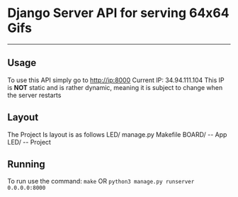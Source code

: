 # Django Server API for serving 64x64 Gifs
---
## Usage
To use this API simply go to [http://ip:8000](http://34.94.111.104:8000/)
Current IP: 34.94.111.104
This IP is **NOT** static and is rather dynamic, meaning it is subject to change when the server restarts
## Layout
The Project Is layout is as follows
LED/
  manage.py
  Makefile
  BOARD/ -- App
  LED/ -- Project
## Running
To run use the command: `make`
OR
`python3 manage.py runserver 0.0.0.0:8000`
